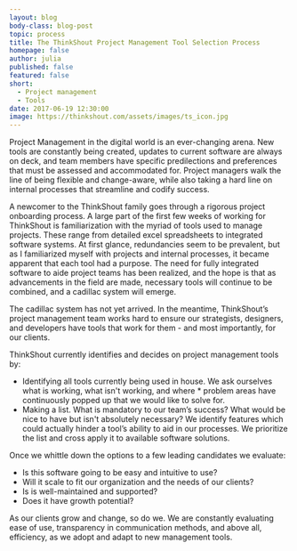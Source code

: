 ```yaml
---
layout: blog
body-class: blog-post
topic: process
title: The ThinkShout Project Management Tool Selection Process
homepage: false
author: julia
published: false
featured: false
short: 
  - Project management
  - Tools
date: 2017-06-19 12:30:00
image: https://thinkshout.com/assets/images/ts_icon.jpg
---
```


Project Management in the digital world is an ever-changing arena. New tools are constantly being created, updates to current software are always on deck, and team members have specific predilections and preferences that must be assessed and accommodated for. Project managers walk the line of being flexible and change-aware, while also taking a hard line on internal processes that streamline and codify success. 
 
A newcomer to the ThinkShout family goes through a rigorous project onboarding process. A large part of the first few weeks of working for ThinkShout is familiarization with the myriad of tools used to manage projects. These range from detailed excel spreadsheets to integrated software systems. At first glance, redundancies seem to be prevalent, but as I familiarized myself with projects and internal processes, it became apparent that each tool had a purpose. The need for fully integrated software to aide project teams has been realized, and the hope is that as advancements in the field are made, necessary tools will continue to be combined, and a cadillac system will emerge.  
 
The cadillac system has not yet arrived. In the meantime, ThinkShout’s project management team works hard to ensure our strategists, designers, and developers have tools that work for them - and most importantly, for our clients. 
 
ThinkShout currently identifies and decides on project management tools by:
* Identifying all tools currently being used in house. We ask ourselves what is working, what isn't working, and where * problem areas have continuously popped up that we would like to solve for. 
* Making a list. What is mandatory to our team’s success? What would be nice to have but isn't absolutely necessary? We identify features which could actually hinder a tool’s ability to aid in our processes. We prioritize the list and cross apply it to available software solutions. 
 
Once we whittle down the options to a few leading candidates we evaluate:
* Is this software going to be easy and intuitive to use?
* Will it scale to fit our organization and the needs of our clients? 
* Is is well-maintained and supported? 
* Does it have growth potential?
 
As our clients grow and change, so do we. We are constantly evaluating ease of use, transparency in communication methods, and above all, efficiency, as we adopt and adapt to new management tools. 
 

